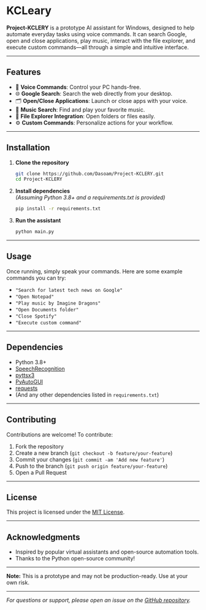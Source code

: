

# KCLeary

**Project-KCLERY** is a prototype AI assistant for Windows, designed to help automate everyday tasks using voice commands. It can search Google, open and close applications, play music, interact with the file explorer, and execute custom commands—all through a simple and intuitive interface.

---

## Features

- 🎤 **Voice Commands**: Control your PC hands-free.
- 🌐 **Google Search**: Search the web directly from your desktop.
- 🗂️ **Open/Close Applications**: Launch or close apps with your voice.
- 🎵 **Music Search**: Find and play your favorite music.
- 📁 **File Explorer Integration**: Open folders or files easily.
- ⚙️ **Custom Commands**: Personalize actions for your workflow.

---

## Installation

1. **Clone the repository**
   ```bash
   git clone https://github.com/Dasoam/Project-KCLERY.git
   cd Project-KCLERY
   ```

2. **Install dependencies**  
   *(Assuming Python 3.8+ and a requirements.txt is provided)*
   ```bash
   pip install -r requirements.txt
   ```

3. **Run the assistant**
   ```bash
   python main.py
   ```

---

## Usage

Once running, simply speak your commands. Here are some example commands you can try:

- `"Search for latest tech news on Google"`
- `"Open Notepad"`
- `"Play music by Imagine Dragons"`
- `"Open Documents folder"`
- `"Close Spotify"`
- `"Execute custom command"`


---

## Dependencies

- Python 3.8+
- [SpeechRecognition](https://pypi.org/project/SpeechRecognition/)
- [pyttsx3](https://pypi.org/project/pyttsx3/)
- [PyAutoGUI](https://pypi.org/project/PyAutoGUI/)
- [requests](https://pypi.org/project/requests/)
- (And any other dependencies listed in `requirements.txt`)

---


## Contributing

Contributions are welcome! To contribute:

1. Fork the repository
2. Create a new branch (`git checkout -b feature/your-feature`)
3. Commit your changes (`git commit -am 'Add new feature'`)
4. Push to the branch (`git push origin feature/your-feature`)
5. Open a Pull Request

---

## License

This project is licensed under the [MIT License](LICENSE).

---

## Acknowledgments

- Inspired by popular virtual assistants and open-source automation tools.
- Thanks to the Python open-source community!

---

**Note:** This is a prototype and may not be production-ready. Use at your own risk.

---

*For questions or support, please open an issue on the [GitHub repository](https://github.com/Dasoam/KCleary/issues).*

